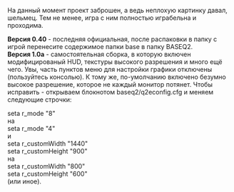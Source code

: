 На данный момент проект заброшен, а ведь неплохую картинку давал, шельмец. Тем не менее, игра с ним полностью играбельна и проходима.

**Версия 0.40** \- последняя официальная, после распаковки в папку с игрой перенесите содержимое папки base в папку BASEQ2.  
**Версия 1.0a** \- самостоятельная сборка, в которую включен модифицированый HUD, текстуры высокого разрешения и много ещё чего. Увы, часть пунктов меню для настройки графики отключены (пользуйтесь консолью). К тому же, по-умолчанию включено безумно высокое разрешение, которое не каждый монитор потянет. Чтобы исправить - открываем блокнотом baseq2/q2econfig.cfg и меняем следующие строчки:  

seta r\_mode "8"  
на  
seta r\_mode "4"  
и  
seta r\_customWidth "1440"  
seta r\_customHeight "900"  
на  
seta r\_customWidth "800"  
seta r\_customHeight "600"  
(или иное).
